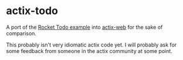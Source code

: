# actix-todo

A port of the [Rocket Todo example](https://github.com/SergioBenitez/Rocket/tree/master/examples/todo) into [actix-web](https://actix.rs/) for the sake of comparison.

This probably isn't very idiomatic actix code yet. I will probably ask for some feedback from someone in the actix
community at some point.
